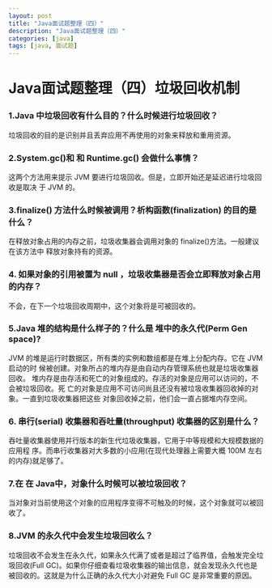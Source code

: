 ```yaml
---
layout: post
title: "Java面试题整理（四）"
description: "Java面试题整理（四）"
categories: [java]
tags: [java, 面试题]
---
```


# Java面试题整理（四）垃圾回收机制

### 1.Java  中垃圾回收有什么目的？什么时候进行垃圾回收？
垃圾回收的目的是识别并且丢弃应用不再使用的对象来释放和重用资源。

### 2.System.gc()和 和 Runtime.gc() 会做什么事情？
这两个方法用来提示 JVM 要进行垃圾回收。但是，立即开始还是延迟进行垃圾回收是取决
于 JVM 的。

### 3.finalize() 方法什么时候被调用？析构函数(finalization) 的目的是什么？
在释放对象占用的内存之前，垃圾收集器会调用对象的 finalize()方法。一般建议在该方法中
释放对象持有的资源。

### 4. 如果对象的引用被置为 null ，垃圾收集器是否会立即释放对象占用的内存？
不会，在下一个垃圾回收周期中，这个对象将是可被回收的。

### 5.Java  堆的结构是什么样子的？什么是 堆中的永久代(Perm Gen space)?
JVM 的堆是运行时数据区，所有类的实例和数组都是在堆上分配内存。它在 JVM 启动的时
候被创建。对象所占的堆内存是由自动内存管理系统也就是垃圾收集器回收。
堆内存是由存活和死亡的对象组成的。存活的对象是应用可以访问的，不会被垃圾回收。死
亡的对象是应用不可访问尚且还没有被垃圾收集器回收掉的对象。一直到垃圾收集器把这些
对象回收掉之前，他们会一直占据堆内存空间。

### 6. 串行(serial) 收集器和吞吐量(throughput) 收集器的区别是什么？
吞吐量收集器使用并行版本的新生代垃圾收集器，它用于中等规模和大规模数据的应用程
序。而串行收集器对大多数的小应用(在现代处理器上需要大概 100M 左右的内存)就足够了。

### 7.在 在 Java中，对象什么时候可以被垃圾回收？ 
当对象对当前使用这个对象的应用程序变得不可触及的时候，这个对象就可以被回收了。

### 8.JVM 的永久代中会发生垃圾回收么？
垃圾回收不会发生在永久代，如果永久代满了或者是超过了临界值，会触发完全垃圾回收(Full GC)。如果你仔细查看垃圾收集器的输出信息，就会发现永久代也是被回收的。这就是为什么正确的永久代大小对避免 Full GC 是非常重要的原因。